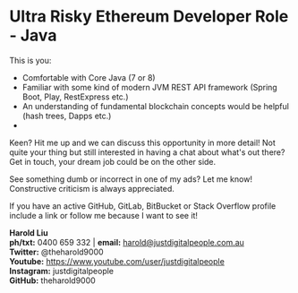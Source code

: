# Ultra Risky Ethereum Developer Role - Java

This is you:

 * Comfortable with Core Java (7 or 8)
 * Familiar with some kind of modern JVM REST API framework (Spring Boot, Play, RestExpress etc.)
 * An understanding of fundamental blockchain concepts would be helpful (hash trees, Dapps etc.)
 * 

Keen? Hit me up and we can discuss this opportunity in more detail! Not quite your thing but still interested in having a chat about what's out there? Get in touch, your dream job could be on the other side.

See something dumb or incorrect in one of my ads? Let me know! Constructive criticism is always appreciated.

If you have an active GitHub, GitLab, BitBucket or Stack Overflow profile include a link or follow me because I want to see it!

**Harold Liu**</br>
**ph/txt:** 0400 659 332 | **email:** harold@justdigitalpeople.com.au</br>
**Twitter:** @theharold9000</br>
**Youtube:** https://www.youtube.com/user/justdigitalpeople</br>
**Instagram:** justdigitalpeople</br>
**GitHub:** theharold9000</br>